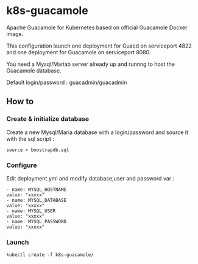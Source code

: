 # k8s-guacamole
Apache Guacamole for Kubernetes based on official Guacamole Docker image. 

This configuration launch one deployment for Guacd on serviceport 4822 and one deployment for Guacamole on serviceport 8080. 

You need a Mysql/Mariab server already up and runnng to host the Guacamole database. 

Default login/password : guacadmin/guacadmin

## How to 

### Create & initialize database
Create a new Mysql/Maria database with a login/password and source it with the sql script : 

    source < boostrapdb.sql
    
### Configure 

Edit deployment.yml and modify database,user and password var :

    - name: MYSQL_HOSTNAME
    value: "xxxxx"
    - name: MYSQL_DATABASE
    value: "xxxxx"
    - name: MYSQL_USER
    value: "xxxxx"
    - name: MYSQL_PASSWORD
    value: "xxxxx"

### Launch 

    kubectl create -f k8s-guacamole/


